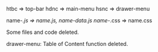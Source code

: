 htbc => top-bar
hdnc => main-menu
hsnc => drawer-menu

name-*.js => name.js, name-data.js
name-*.css => name.css

Some files and code deleted.

drawer-menu: Table of Content function deleted.
